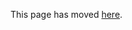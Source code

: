 This page has moved [here](https://github.com/openhab/openhab-distro/blob/master/docs/sources/features/compatibilitylayer.md).
